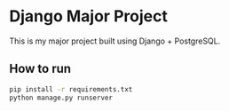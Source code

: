 # Django Major Project

This is my major project built using Django + PostgreSQL.

## How to run
```bash
pip install -r requirements.txt
python manage.py runserver
